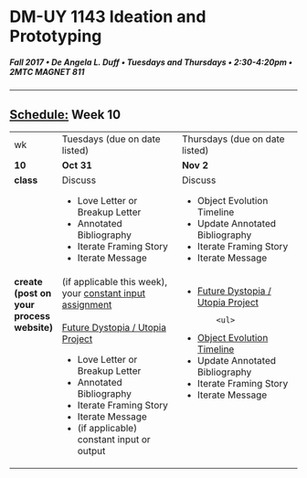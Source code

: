 # DM-UY 1143 Ideation and Prototyping
##### Fall 2017 • De Angela L. Duff • Tuesdays and Thursdays • 2:30-4:20pm • 2MTC MAGNET 811

---
## [Schedule:](schedule.md) Week 10


<table>
<tr>
<td>wk</td>
<td>Tuesdays (due on date listed)</td>
<td>Thursdays (due on date listed)</td>
</tr>
<tr>
  <td valign="top"><strong>10</strong></td>
  <td valign="top" width="48%"><strong>Oct 31</strong></td>
  <td valign="top" width="48%"><strong>Nov 2</strong></td>
</tr>
<tr>
<td valign="top"><strong>class</strong></td>
<td valign="top">Discuss
<ul> 
<li>Love Letter or Breakup Letter</li>
<li>Annotated Bibliography</li>
<li>Iterate Framing Story</li>
<li>Iterate Message</li> 
</ul>
</td>

<!-- 2nd column class -->
<td valign="top" width="48%">
Discuss
       
<ul>
<li>Object Evolution Timeline</li>
<li>Update Annotated Bibliography</li>
<li>Iterate Framing Story</li>
<li>Iterate Message</li> 
</ul>
</td>
 
</tr>


<!-- do -->
<tr>
  <td valign="top"><strong>create (post on your process website)</strong></td>
  <td>
  (if applicable this week), your <a href="constant_input_choices.md">constant input assignment</a>
  <br><br>
  <a href="future.md">Future Dystopia / Utopia Project</a>
        <ul>
<li><a href-"letter.md">Love Letter or Breakup Letter</a></li>
<li>Annotated Bibliography</li>
<li>Iterate Framing Story</li>
<li>Iterate Message</li>
<li>(if applicable) constant input or output</li>  
</ul>
  <td valign="top">
  <ul>
  

  <li><a href="future.md">Future Dystopia / Utopia Project</a></li>
   
        <ul>
 <li><a href="evolution_timeline.md">Object Evolution Timeline</a></li>
 <li>Update Annotated Bibliography</li>
<li>Iterate Framing Story</li>
<li>Iterate Message</li>    
        </ul></td>
</table>



